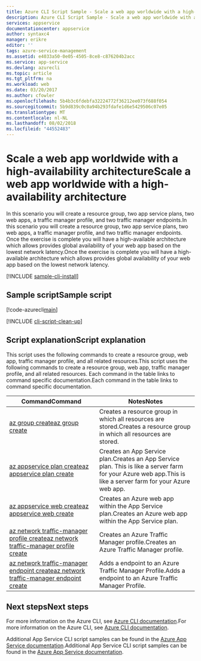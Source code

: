 ```yaml
---
title: Azure CLI Script Sample - Scale a web app worldwide with a high-availabilty architecture | Microsoft Docs
description: Azure CLI Script Sample - Scale a web app worldwide with a high-availabilty architecture
services: appservice
documentationcenter: appservice
author: syntaxc4
manager: erikre
editor: ''
tags: azure-service-management
ms.assetid: e4033a50-0e05-4505-8ce8-c876204b2acc
ms.service: app-service
ms.devlang: azurecli
ms.topic: article
ms.tgt_pltfrm: na
ms.workload: web
ms.date: 03/20/2017
ms.author: cfowler
ms.openlocfilehash: 5b4b3c6fdebfa32224772f36212ee073f688f054
ms.sourcegitcommit: 5b9d839c0c0a94b293fdafe1d6e5429506c07e05
ms.translationtype: MT
ms.contentlocale: nl-NL
ms.lasthandoff: 08/02/2018
ms.locfileid: "44552483"
---
```

# <a name="scale-a-web-app-worldwide-with-a-high-availability-architecture"></a><span data-ttu-id="981e1-103">Scale a web app worldwide with a high-availability architecture</span><span class="sxs-lookup"><span data-stu-id="981e1-103">Scale a web app worldwide with a high-availability architecture</span></span>

<span data-ttu-id="981e1-104">In this scenario you will create a resource group, two app service plans, two web apps, a traffic manager profile, and two traffic manager endpoints.</span><span class="sxs-lookup"><span data-stu-id="981e1-104">In this scenario you will create a resource group, two app service plans, two web apps, a traffic manager profile, and two traffic manager endpoints.</span></span> <span data-ttu-id="981e1-105">Once the exercise is complete you will have a high-available architecture which allows provides global availability of your web app based on the lowest network latency.</span><span class="sxs-lookup"><span data-stu-id="981e1-105">Once the exercise is complete you will have a high-available architecture which allows provides global availability of your web app based on the lowest network latency.</span></span>

[!INCLUDE [sample-cli-install](../../../includes/sample-cli-install.md)]

## <a name="sample-script"></a><span data-ttu-id="981e1-106">Sample script</span><span class="sxs-lookup"><span data-stu-id="981e1-106">Sample script</span></span>

[!code-azurecli[main](../../../cli_scripts/app-service/scale-geographic/scale-geographic.sh "Geographic Scale")]

[!INCLUDE [cli-script-clean-up](../../../includes/cli-script-clean-up.md)]

## <a name="script-explanation"></a><span data-ttu-id="981e1-107">Script explanation</span><span class="sxs-lookup"><span data-stu-id="981e1-107">Script explanation</span></span>

<span data-ttu-id="981e1-108">This script uses the following commands to create a resource group, web app, traffic manager profile, and all related resources.</span><span class="sxs-lookup"><span data-stu-id="981e1-108">This script uses the following commands to create a resource group, web app, traffic manager profile, and all related resources.</span></span> <span data-ttu-id="981e1-109">Each command in the table links to command specific documentation.</span><span class="sxs-lookup"><span data-stu-id="981e1-109">Each command in the table links to command specific documentation.</span></span>

| <span data-ttu-id="981e1-110">Command</span><span class="sxs-lookup"><span data-stu-id="981e1-110">Command</span></span> | <span data-ttu-id="981e1-111">Notes</span><span class="sxs-lookup"><span data-stu-id="981e1-111">Notes</span></span> |
|---|---|
| [<span data-ttu-id="981e1-112">az group create</span><span class="sxs-lookup"><span data-stu-id="981e1-112">az group create</span></span>](https://docs.microsoft.com/cli/azure/group#create) | <span data-ttu-id="981e1-113">Creates a resource group in which all resources are stored.</span><span class="sxs-lookup"><span data-stu-id="981e1-113">Creates a resource group in which all resources are stored.</span></span> |
| [<span data-ttu-id="981e1-114">az appservice plan create</span><span class="sxs-lookup"><span data-stu-id="981e1-114">az appservice plan create</span></span>](https://docs.microsoft.com/cli/azure/appservice/plan#create) | <span data-ttu-id="981e1-115">Creates an App Service plan.</span><span class="sxs-lookup"><span data-stu-id="981e1-115">Creates an App Service plan.</span></span> <span data-ttu-id="981e1-116">This is like a server farm for your Azure web app.</span><span class="sxs-lookup"><span data-stu-id="981e1-116">This is like a server farm for your Azure web app.</span></span> |
| [<span data-ttu-id="981e1-117">az appservice web create</span><span class="sxs-lookup"><span data-stu-id="981e1-117">az appservice web create</span></span>](https://docs.microsoft.com/cli/azure/appservice/web#create) | <span data-ttu-id="981e1-118">Creates an Azure web app within the App Service plan.</span><span class="sxs-lookup"><span data-stu-id="981e1-118">Creates an Azure web app within the App Service plan.</span></span> |
| [<span data-ttu-id="981e1-119">az network traffic-manager profile create</span><span class="sxs-lookup"><span data-stu-id="981e1-119">az network traffic-manager profile create</span></span>](https://docs.microsoft.com/cli/azure/network/traffic-manager/profile#create) | <span data-ttu-id="981e1-120">Creates an Azure Traffic Manager profile.</span><span class="sxs-lookup"><span data-stu-id="981e1-120">Creates an Azure Traffic Manager profile.</span></span> |
| [<span data-ttu-id="981e1-121">az network traffic-manager endpoint create</span><span class="sxs-lookup"><span data-stu-id="981e1-121">az network traffic-manager endpoint create</span></span>](https://docs.microsoft.com/cli/azure/network/traffic-manager/endpoint#create) | <span data-ttu-id="981e1-122">Adds a endpoint to an Azure Traffic Manager Profile.</span><span class="sxs-lookup"><span data-stu-id="981e1-122">Adds a endpoint to an Azure Traffic Manager Profile.</span></span> |

## <a name="next-steps"></a><span data-ttu-id="981e1-123">Next steps</span><span class="sxs-lookup"><span data-stu-id="981e1-123">Next steps</span></span>

<span data-ttu-id="981e1-124">For more information on the Azure CLI, see [Azure CLI documentation](https://docs.microsoft.com/cli/azure/overview).</span><span class="sxs-lookup"><span data-stu-id="981e1-124">For more information on the Azure CLI, see [Azure CLI documentation](https://docs.microsoft.com/cli/azure/overview).</span></span>

<span data-ttu-id="981e1-125">Additional App Service CLI script samples can be found in the [Azure App Service documentation](../app-service-cli-samples.md).</span><span class="sxs-lookup"><span data-stu-id="981e1-125">Additional App Service CLI script samples can be found in the [Azure App Service documentation](../app-service-cli-samples.md).</span></span>
